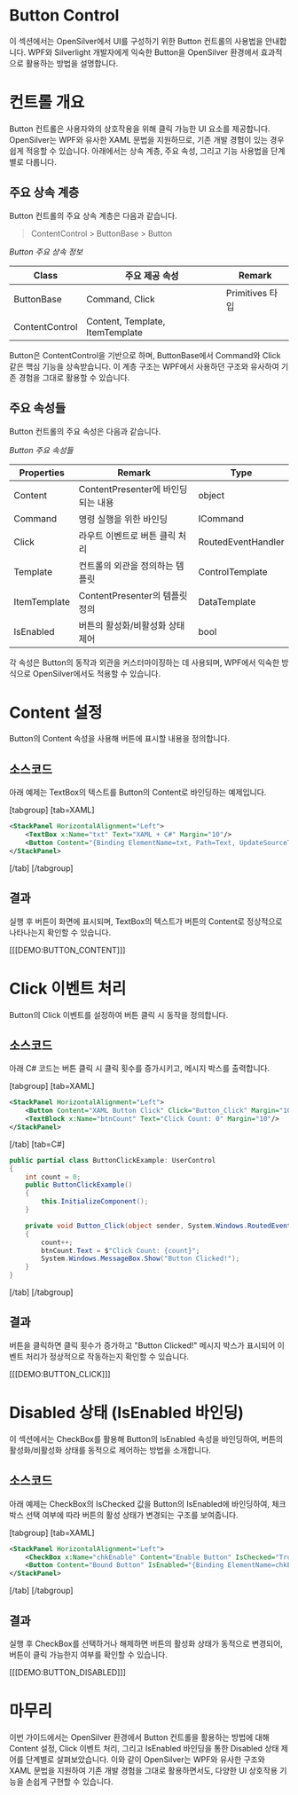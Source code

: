 # Button Control  
이 섹션에서는 OpenSilver에서 UI를 구성하기 위한 Button 컨트롤의 사용법을 안내합니다. WPF와 Silverlight 개발자에게 익숙한 Button을 OpenSilver 환경에서 효과적으로 활용하는 방법을 설명합니다.

# 컨트롤 개요  
Button 컨트롤은 사용자와의 상호작용을 위해 클릭 가능한 UI 요소를 제공합니다. OpenSilver는 WPF와 유사한 XAML 문법을 지원하므로, 기존 개발 경험이 있는 경우 쉽게 적응할 수 있습니다. 아래에서는 상속 계층, 주요 속성, 그리고 기능 사용법을 단계별로 다룹니다.

## 주요 상속 계층  
Button 컨트롤의 주요 상속 계층은 다음과 같습니다.  

> ContentControl > ButtonBase > Button  

_Button 주요 상속 정보_  

| Class           | 주요 제공 속성                  | Remark          |  
|-----------------|---------------------------------|-----------------|  
| ButtonBase      | Command, Click                  | Primitives 타입 |  
| ContentControl  | Content, Template, ItemTemplate |                 |  

Button은 ContentControl을 기반으로 하며, ButtonBase에서 Command와 Click 같은 핵심 기능을 상속받습니다. 이 계층 구조는 WPF에서 사용하던 구조와 유사하여 기존 경험을 그대로 활용할 수 있습니다.

## 주요 속성들  
Button 컨트롤의 주요 속성은 다음과 같습니다.  

_Button 주요 속성들_  

| Properties   | Remark                                  | Type                  |  
|--------------|-----------------------------------------|-----------------------|  
| Content      | ContentPresenter에 바인딩되는 내용       | object                |  
| Command      | 명령 실행을 위한 바인딩                  | ICommand              |  
| Click        | 라우트 이벤트로 버튼 클릭 처리           | RoutedEventHandler    |  
| Template     | 컨트롤의 외관을 정의하는 템플릿           | ControlTemplate       |  
| ItemTemplate | ContentPresenter의 템플릿 정의            | DataTemplate          |  
| IsEnabled    | 버튼의 활성화/비활성화 상태 제어           | bool                  |  

각 속성은 Button의 동작과 외관을 커스터마이징하는 데 사용되며, WPF에서 익숙한 방식으로 OpenSilver에서도 적용할 수 있습니다.

# Content 설정  
Button의 Content 속성을 사용해 버튼에 표시할 내용을 정의합니다.

## 소스코드  
아래 예제는 TextBox의 텍스트를 Button의 Content로 바인딩하는 예제입니다.

[tabgroup]
[tab=XAML]
```xml
<StackPanel HorizontalAlignment="Left">
    <TextBox x:Name="txt" Text="XAML + C#" Margin="10"/>
    <Button Content="{Binding ElementName=txt, Path=Text, UpdateSourceTrigger=PropertyChanged}" Margin="10" Padding="10 5"/>
</StackPanel>
```
[/tab]
[/tabgroup]

## 결과  
실행 후 버튼이 화면에 표시되며, TextBox의 텍스트가 버튼의 Content로 정상적으로 나타나는지 확인할 수 있습니다.

[[[DEMO:BUTTON_CONTENT]]]

# Click 이벤트 처리  
Button의 Click 이벤트를 설정하여 버튼 클릭 시 동작을 정의합니다.

## 소스코드  
아래 C# 코드는 버튼 클릭 시 클릭 횟수를 증가시키고, 메시지 박스를 출력합니다.

[tabgroup]
[tab=XAML]
```xml
<StackPanel HorizontalAlignment="Left">
    <Button Content="XAML Button Click" Click="Button_Click" Margin="10" Padding="10 5"/>
    <TextBlock x:Name="btnCount" Text="Click Count: 0" Margin="10"/>
</StackPanel>
```
[/tab]
[tab=C#]
```csharp
public partial class ButtonClickExample: UserControl
{
    int count = 0;
    public ButtonClickExample()
    {
        this.InitializeComponent();
    }

    private void Button_Click(object sender, System.Windows.RoutedEventArgs e)
    {
        count++;
        btnCount.Text = $"Click Count: {count}";
        System.Windows.MessageBox.Show("Button Clicked!");
    }
}
```
[/tab]
[/tabgroup]

## 결과  
버튼을 클릭하면 클릭 횟수가 증가하고 "Button Clicked!" 메시지 박스가 표시되어 이벤트 처리가 정상적으로 작동하는지 확인할 수 있습니다.

[[[DEMO:BUTTON_CLICK]]]

# Disabled 상태 (IsEnabled 바인딩)  
이 섹션에서는 CheckBox를 활용해 Button의 IsEnabled 속성을 바인딩하여, 버튼의 활성화/비활성화 상태를 동적으로 제어하는 방법을 소개합니다.

## 소스코드  
아래 예제는 CheckBox의 IsChecked 값을 Button의 IsEnabled에 바인딩하여, 체크박스 선택 여부에 따라 버튼의 활성 상태가 변경되는 구조를 보여줍니다.

[tabgroup]
[tab=XAML]
```xml
<StackPanel HorizontalAlignment="Left">
    <CheckBox x:Name="chkEnable" Content="Enable Button" IsChecked="True" Margin="10"/>
    <Button Content="Bound Button" IsEnabled="{Binding ElementName=chkEnable, Path=IsChecked}" Margin="10" Padding="10 5"/>
</StackPanel>
```
[/tab]
[/tabgroup]

## 결과  
실행 후 CheckBox를 선택하거나 해제하면 버튼의 활성화 상태가 동적으로 변경되어, 버튼이 클릭 가능한지 여부를 확인할 수 있습니다.

[[[DEMO:BUTTON_DISABLED]]]

# 마무리  
이번 가이드에서는 OpenSilver 환경에서 Button 컨트롤을 활용하는 방법에 대해 Content 설정, Click 이벤트 처리, 그리고 IsEnabled 바인딩을 통한 Disabled 상태 제어를 단계별로 살펴보았습니다. 이와 같이 OpenSilver는 WPF와 유사한 구조와 XAML 문법을 지원하여 기존 개발 경험을 그대로 활용하면서도, 다양한 UI 상호작용 기능을 손쉽게 구현할 수 있습니다.  